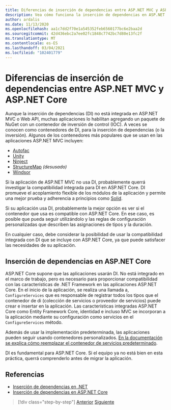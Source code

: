```yaml
---
title: Diferencias de inserción de dependencias entre ASP.NET MVC y ASP.NET Core
description: Vea cómo funciona la inserción de dependencias en ASP.NET MVC y ASP.NET Core, cómo se diferencian y cómo migrar de ASP.NET MVC a ASP.NET Core.
author: ardalis
ms.date: 11/13/2020
ms.openlocfilehash: aa1c7dd2f70e1a545352feb6560177bc6e2baa2d
ms.sourcegitcommit: 42d436ebc2a7ee02fc1848c7742bc7d80e13fc2f
ms.translationtype: MT
ms.contentlocale: es-ES
ms.lasthandoff: 03/04/2021
ms.locfileid: "102401779"
---
```

# <a name="dependency-injection-differences-between-aspnet-mvc-and-aspnet-core"></a>Diferencias de inserción de dependencias entre ASP.NET MVC y ASP.NET Core

Aunque la inserción de dependencias (DI) no está integrada en ASP.NET MVC o Web API, muchas aplicaciones lo habilitan agregando un paquete de NuGet con un contenedor de inversión de control (IOC). A veces se conocen como contenedores de DI, para la inserción de dependencias (o la inversión). Algunos de los contenedores más populares que se usan en las aplicaciones ASP.NET MVC incluyen:

- [Autofac](https://www.autofac.org/)
- [Unity](https://unitycontainer.github.io/)
- [Ninject](http://www.ninject.org/)
- [StructureMap](http://structuremap.github.io/) *(desusado)*
- [Windsor](http://www.castleproject.org/projects/windsor/)

Si la aplicación de ASP.NET MVC no usa DI, probablemente querrá investigar la compatibilidad integrada para DI en ASP.NET Core. DI promueve el acoplamiento flexible de los módulos de la aplicación y permite una mejor prueba y adherencia a principios como [Solid](https://www.weeklydevtips.com/episodes/047).

Si su aplicación usa DI, probablemente la mejor opción es ver si el contenedor que usa es compatible con ASP.NET Core. En ese caso, es posible que pueda seguir utilizándolo y las reglas de configuración personalizadas que describen las asignaciones de tipos y la duración.

En cualquier caso, debe considerar la posibilidad de usar la compatibilidad integrada con DI que se incluye con ASP.NET Core, ya que puede satisfacer las necesidades de su aplicación.

## <a name="dependency-injection-in-aspnet-core"></a>Inserción de dependencias en ASP.NET Core

ASP.NET Core supone que las aplicaciones usarán DI. No está integrado en el marco de trabajo, pero es necesario para proporcionar compatibilidad con las características de .NET Framework en las aplicaciones ASP.NET Core. En el inicio de la aplicación, se realiza una llamada a, `ConfigureServices` que es responsable de registrar todos los tipos que el contenedor de di (colección de servicios o proveedor de servicios) puede crear e insertar en la aplicación. Las características integradas ASP.NET Core como Entity Framework Core, identidad e incluso MVC se incorporan a la aplicación mediante su configuración como servicios en el `ConfigureServices` método.

Además de usar la implementación predeterminada, las aplicaciones pueden seguir usando contenedores personalizados. [En la documentación se explica cómo reemplazar el contenedor de servicios predeterminado](../../core/extensions/dependency-injection-guidelines.md#default-service-container-replacement).

DI es fundamental para ASP.NET Core. Si el equipo ya no está bien en esta práctica, querrá comprenderlo antes de migrar la aplicación.

## <a name="references"></a>Referencias

- [Inserción de dependencias en .NET](../../core/extensions/dependency-injection.md)
- [Inserción de dependencias en ASP.NET Core](/aspnet/core/fundamentals/dependency-injection)

>[!div class="step-by-step"]
>[Anterior](serving-static-files.md)
>[Siguiente](middleware-modules-handlers.md)
